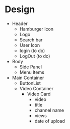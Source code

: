 # Design
- Header
  - Hamburger Icon
  - Logo
  - Search bar
  - User Icon
  - login (to do)
  - LogOut (to do)
- Body
  - Side Panel
  - Menu Items
- Main Container
  - ButtonList
  - Video Container 
    - Video Card
      - video
      - title
      - channel name
      - views
      - date of upload

